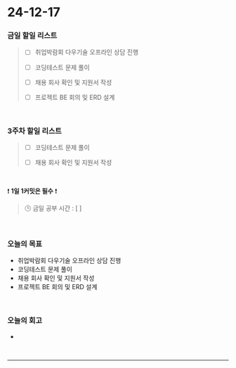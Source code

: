 # 24-12-17

### 금일 할일 리스트

> - [ ] 취업박람회 다우기술 오프라인 상담 진행
>
> - [ ] 코딩테스트 문제 풀이
>
> - [ ] 채용 회사 확인 및 지원서 작성
>
> - [ ] 프로젝트 BE 회의 및 ERD 설계

<br/>

### 3주차 할일 리스트

> - [ ] 코딩테스트 문제 풀이
>
> - [ ] 채용 회사 확인 및 지원서 작성

<br/>

❗ **1일 1커밋은 필수** ❗

> 🕒 금일 공부 시간 : [  ]

<br/>

### 오늘의 목표
- 취업박람회 다우기술 오프라인 상담 진행
- 코딩테스트 문제 풀이
- 채용 회사 확인 및 지원서 작성
- 프로젝트 BE 회의 및 ERD 설계

<br>

### 오늘의 회고
- 

<br/>

---
